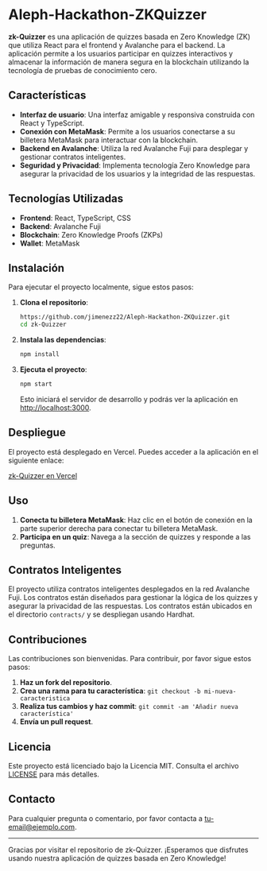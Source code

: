 # Aleph-Hackathon-ZKQuizzer

**zk-Quizzer** es una aplicación de quizzes basada en Zero Knowledge (ZK) que utiliza React para el frontend y Avalanche para el backend. La aplicación permite a los usuarios participar en quizzes interactivos y almacenar la información de manera segura en la blockchain utilizando la tecnología de pruebas de conocimiento cero.

## Características

- **Interfaz de usuario**: Una interfaz amigable y responsiva construida con React y TypeScript.
- **Conexión con MetaMask**: Permite a los usuarios conectarse a su billetera MetaMask para interactuar con la blockchain.
- **Backend en Avalanche**: Utiliza la red Avalanche Fuji para desplegar y gestionar contratos inteligentes.
- **Seguridad y Privacidad**: Implementa tecnología Zero Knowledge para asegurar la privacidad de los usuarios y la integridad de las respuestas.

## Tecnologías Utilizadas

- **Frontend**: React, TypeScript, CSS
- **Backend**: Avalanche Fuji
- **Blockchain**: Zero Knowledge Proofs (ZKPs)
- **Wallet**: MetaMask

## Instalación

Para ejecutar el proyecto localmente, sigue estos pasos:

1. **Clona el repositorio**:

    ```bash
    https://github.com/jimenezz22/Aleph-Hackathon-ZKQuizzer.git
    cd zk-Quizzer
    ```

2. **Instala las dependencias**:

    ```bash
    npm install
    ```

3. **Ejecuta el proyecto**:

    ```bash
    npm start
    ```

    Esto iniciará el servidor de desarrollo y podrás ver la aplicación en [http://localhost:3000](http://localhost:3000).

## Despliegue

El proyecto está desplegado en Vercel. Puedes acceder a la aplicación en el siguiente enlace:

[zk-Quizzer en Vercel](https://zk-quizzer-m6ghw43s7-jimenezz22s-projects.vercel.app/)

## Uso

1. **Conecta tu billetera MetaMask**: Haz clic en el botón de conexión en la parte superior derecha para conectar tu billetera MetaMask.
2. **Participa en un quiz**: Navega a la sección de quizzes y responde a las preguntas.

## Contratos Inteligentes

El proyecto utiliza contratos inteligentes desplegados en la red Avalanche Fuji. Los contratos están diseñados para gestionar la lógica de los quizzes y asegurar la privacidad de las respuestas. Los contratos están ubicados en el directorio `contracts/` y se despliegan usando Hardhat.

## Contribuciones

Las contribuciones son bienvenidas. Para contribuir, por favor sigue estos pasos:

1. **Haz un fork del repositorio**.
2. **Crea una rama para tu característica**: `git checkout -b mi-nueva-caracteristica`
3. **Realiza tus cambios y haz commit**: `git commit -am 'Añadir nueva característica'`
4. **Envía un pull request**.

## Licencia

Este proyecto está licenciado bajo la Licencia MIT. Consulta el archivo [LICENSE](LICENSE) para más detalles.

## Contacto

Para cualquier pregunta o comentario, por favor contacta a [tu-email@ejemplo.com](mailto:tu-email@ejemplo.com).

---

Gracias por visitar el repositorio de zk-Quizzer. ¡Esperamos que disfrutes usando nuestra aplicación de quizzes basada en Zero Knowledge!


